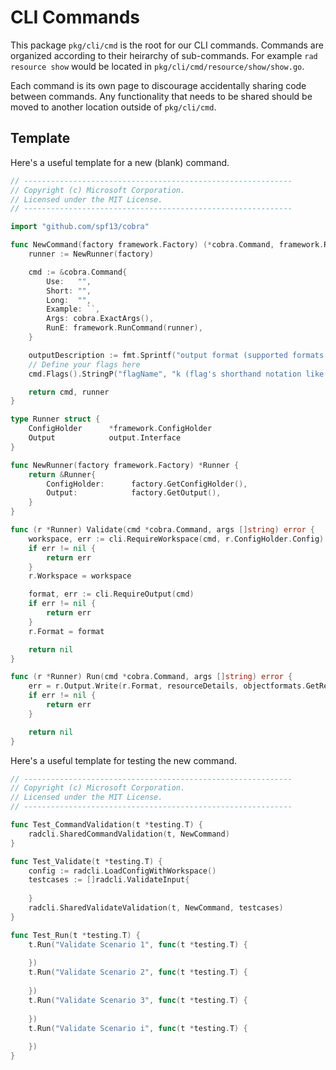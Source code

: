 # CLI Commands

This package `pkg/cli/cmd` is the root for our CLI commands. Commands are organized
according to their heirarchy of sub-commands. For example `rad resource show` would be
located in `pkg/cli/cmd/resource/show/show.go`.

Each command is its own page to discourage accidentally sharing code between commands.
Any functionality that needs to be shared should be moved to another location outside of
`pkg/cli/cmd`.

## Template

Here's a useful template for a new (blank) command.

```go
// ------------------------------------------------------------
// Copyright (c) Microsoft Corporation.
// Licensed under the MIT License.
// ------------------------------------------------------------

import "github.com/spf13/cobra"

func NewCommand(factory framework.Factory) (*cobra.Command, framework.Runner) {
	runner := NewRunner(factory)

	cmd := &cobra.Command{
		Use:   "",
		Short: "",
		Long:  "",
		Example: ``,
		Args: cobra.ExactArgs(),
		RunE: framework.RunCommand(runner),
	}

	outputDescription := fmt.Sprintf("output format (supported formats are %s)", strings.Join(output.SupportedFormats(), ", "))
	// Define your flags here
	cmd.Flags().StringP("flagName", "k (flag's shorthand notation like w for workspace)", "", "What does the flag ask for")

	return cmd, runner
}

type Runner struct {
	ConfigHolder      *framework.ConfigHolder
	Output            output.Interface
}

func NewRunner(factory framework.Factory) *Runner {
	return &Runner{
		ConfigHolder:      factory.GetConfigHolder(),
		Output:            factory.GetOutput(),
	}
}

func (r *Runner) Validate(cmd *cobra.Command, args []string) error {
	workspace, err := cli.RequireWorkspace(cmd, r.ConfigHolder.Config)
	if err != nil {
		return err
	}
	r.Workspace = workspace

	format, err := cli.RequireOutput(cmd)
	if err != nil {
		return err
	}
	r.Format = format

	return nil
}

func (r *Runner) Run(cmd *cobra.Command, args []string) error {
	err = r.Output.Write(r.Format, resourceDetails, objectformats.GetResourceTableFormat())
	if err != nil {
		return err
	}

	return nil
}
```

Here's a useful template for testing the new command.
```go
// ------------------------------------------------------------
// Copyright (c) Microsoft Corporation.
// Licensed under the MIT License.
// ------------------------------------------------------------

func Test_CommandValidation(t *testing.T) {
	radcli.SharedCommandValidation(t, NewCommand)
}

func Test_Validate(t *testing.T) {
	config := radcli.LoadConfigWithWorkspace()
	testcases := []radcli.ValidateInput{
		
	}
	radcli.SharedValidateValidation(t, NewCommand, testcases)
}

func Test_Run(t *testing.T) {
	t.Run("Validate Scenario 1", func(t *testing.T) {
		
	})
	t.Run("Validate Scenario 2", func(t *testing.T) {
		
	})
	t.Run("Validate Scenario 3", func(t *testing.T) {
		
	})
	t.Run("Validate Scenario i", func(t *testing.T) {
		
	})
}
```